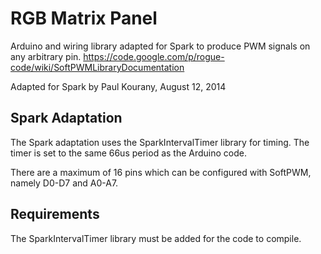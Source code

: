 RGB Matrix Panel
================

Arduino and wiring library adapted for Spark to produce PWM signals on any arbitrary pin.
	https://code.google.com/p/rogue-code/wiki/SoftPWMLibraryDocumentation

Adapted for Spark by Paul Kourany, August 12, 2014

Spark Adaptation
---
The Spark adaptation uses the SparkIntervalTimer library for timing.  The timer is set
to the same 66us period as the Arduino code.

There are a maximum of 16 pins which can be configured with SoftPWM, namely D0-D7 and
A0-A7.

Requirements
---
The SparkIntervalTimer library must be added for the code to compile.
